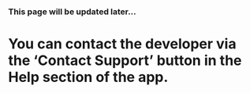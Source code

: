 ### This page will be updated later... 

# You can contact the developer via the ‘Contact Support’ button in the Help section of the app.
